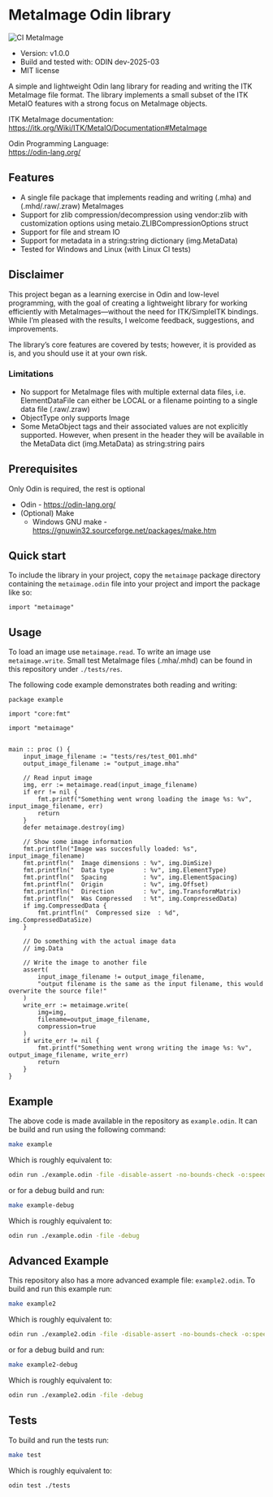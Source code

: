 # MetaImage Odin library

![CI MetaImage](https://github.com/silvandeleemput/metaimage/actions/workflows/ci.yml/badge.svg?branch=main)

* Version: v1.0.0
* Build and tested with: ODIN dev-2025-03
* MIT license

A simple and lightweight Odin lang library for reading and writing the ITK MetaImage file format. The library implements a small subset of the ITK MetaIO features with a strong focus on MetaImage objects.

ITK MetaImage documentation: \
https://itk.org/Wiki/ITK/MetaIO/Documentation#MetaImage

Odin Programming Language: \
https://odin-lang.org/


## Features
* A single file package that implements reading and writing (.mha) and (.mhd/.raw/.zraw) MetaImages
* Support for zlib compression/decompression using vendor:zlib with customization options using metaio.ZLIBCompressionOptions struct
* Support for file and stream IO
* Support for metadata in a string:string dictionary (img.MetaData)
* Tested for Windows and Linux (with Linux CI tests)

## Disclaimer

This project began as a learning exercise in Odin and low-level programming, with the goal of creating a lightweight library for working efficiently with MetaImages—without the need for ITK/SimpleITK bindings. While I’m pleased with the results, I welcome feedback, suggestions, and improvements.

The library’s core features are covered by tests; however, it is provided as is, and you should use it at your own risk.

### Limitations
* No support for MetaImage files with multiple external data files, i.e. ElementDataFile can either be LOCAL or a filename pointing to a single data file (.raw/.zraw)
* ObjectType only supports Image
* Some MetaObject tags and their associated values are not explicitly supported. However, when present in the header they will be available in the MetaData dict (img.MetaData) as string:string pairs


## Prerequisites

Only Odin is required, the rest is optional

* Odin - https://odin-lang.org/
* (Optional) Make
  * Windows GNU make - https://gnuwin32.sourceforge.net/packages/make.htm


## Quick start

To include the library in your project, copy the `metaimage` package directory containing the `metaimage.odin` file into your project and import the package like so:

```odin
import "metaimage"
```

## Usage

To load an image use `metaimage.read`. To write an image use `metaimage.write`. Small test MetaImage files (.mha/.mhd) can be found in this repository under `./tests/res`.

The following code example demonstrates both reading and writing:

```odin
package example

import "core:fmt"

import "metaimage"


main :: proc () {
    input_image_filename := "tests/res/test_001.mhd"
    output_image_filename := "output_image.mha"

    // Read input image
    img, err := metaimage.read(input_image_filename)
    if err != nil {
        fmt.printf("Something went wrong loading the image %s: %v", input_image_filename, err)
        return
    }
    defer metaimage.destroy(img)

    // Show some image information
    fmt.printfln("Image was succesfully loaded: %s", input_image_filename)
    fmt.printfln("  Image dimensions : %v", img.DimSize)
    fmt.printfln("  Data type        : %v", img.ElementType)
    fmt.printfln("  Spacing          : %v", img.ElementSpacing)
    fmt.printfln("  Origin           : %v", img.Offset)
    fmt.printfln("  Direction        : %v", img.TransformMatrix)
    fmt.printfln("  Was Compressed   : %t", img.CompressedData)
    if img.CompressedData {
        fmt.printfln("  Compressed size  : %d", img.CompressedDataSize)
    }

    // Do something with the actual image data
    // img.Data

    // Write the image to another file
    assert(
        input_image_filename != output_image_filename,
        "output filename is the same as the input filename, this would overwrite the source file!"
    )
    write_err := metaimage.write(
        img=img,
        filename=output_image_filename,
        compression=true
    )
    if write_err != nil {
        fmt.printf("Something went wrong writing the image %s: %v", output_image_filename, write_err)
        return
    }
}
```

## Example

The above code is made available in the repository as `example.odin`.
It can be build and run using the following command:

```bash
make example
```

Which is roughly equivalent to:
```bash
odin run ./example.odin -file -disable-assert -no-bounds-check -o:speed
```

or for a debug build and run:

```bash
make example-debug
```

Which is roughly equivalent to:
```bash
odin run ./example.odin -file -debug
```

## Advanced Example

This repository also has a more advanced example file: `example2.odin`.
To build and run this example run:

```bash
make example2
```

Which is roughly equivalent to:
```bash
odin run ./example2.odin -file -disable-assert -no-bounds-check -o:speed
```


or for a debug build and run:

```bash
make example2-debug
```

Which is roughly equivalent to:
```bash
odin run ./example2.odin -file -debug
```


## Tests

To build and run the tests run:

```bash
make test
```

Which is roughly equivalent to:
```bash
odin test ./tests
```
